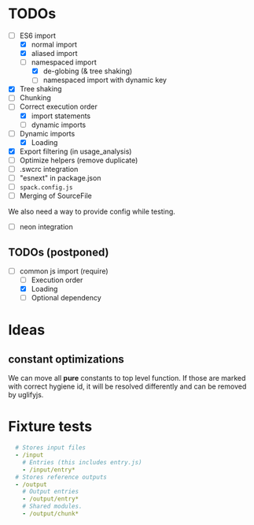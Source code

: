 # TODOs
 - [ ] ES6 import
   - [x] normal import
   - [x] aliased import
   - [ ] namespaced import
       - [x] de-globing (& tree shaking)
       - [ ] namespaced import with dynamic key
 - [x] Tree shaking
 - [ ] Chunking
 - [ ] Correct execution order
   - [x] import statements
   - [ ] dynamic imports
 - [ ] Dynamic imports
   - [x] Loading
 - [x] Export filtering (in usage_analysis)
 - [ ] Optimize helpers (remove duplicate)
 - [ ] .swcrc integration
 - [ ] "esnext" in package.json
 - [ ] `spack.config.js`
 - [ ] Merging of SourceFile

 We also need a way to provide config while testing.

 - [ ] neon integration



 
## TODOs (postponed)
 - [ ] common js import (require)
   - [ ] Execution order
   - [x] Loading
   - [ ] Optional dependency

# Ideas


## constant optimizations 

We can move all **pure** constants to top level function.
If those are marked with correct hygiene id, 
it will be resolved differently and can be removed by uglifyjs.


# Fixture tests

```yaml
  # Stores input files  
  - /input
    # Entries (this includes entry.js)
    - /input/entry*
  # Stores reference outputs
  - /output
    # Output entries
    - /output/entry*
    # Shared modules.
    - /output/chunk*
```
